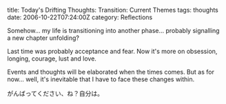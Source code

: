 title: Today's Drifting Thoughts: Transition: Current Themes
tags: thoughts
date: 2006-10-22T07:24:00Z
category: Reflections

Somehow… my life is transitioning into another phase… probably signalling a new chapter unfolding?

Last time was probably acceptance and fear. Now it's more on obsession, longing, courage, lust and love.

Events and thoughts will be elaborated when the times comes. But as for now… well, it's inevitable that I have to face these changes within.

がんばってください、ね？自分は。
